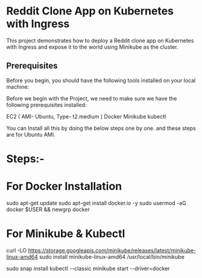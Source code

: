# Reddit Clone App on Kubernetes with Ingress
This project demonstrates how to deploy a Reddit clone app on Kubernetes with Ingress and expose it to the world using Minikube as the cluster.

## Prerequisites
Before you begin, you should have the following tools installed on your local machine: 

Before we begin with the Project, we need to make sure we have the following prerequisites installed:

EC2 ( AMI- Ubuntu, Type- t2.medium )
Docker
Minikube
kubectl

You can Install all this by doing the below steps one by one. and these steps are for Ubuntu AMI.
# Steps:-

# For Docker Installation
sudo apt-get update
sudo apt-get install docker.io -y
sudo usermod -aG docker $USER && newgrp docker

# For Minikube & Kubectl
curl -LO https://storage.googleapis.com/minikube/releases/latest/minikube-linux-amd64
sudo install minikube-linux-amd64 /usr/local/bin/minikube 

sudo snap install kubectl --classic
minikube start --driver=docker

